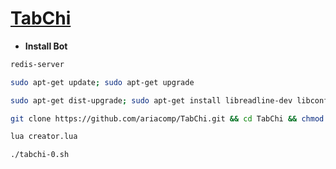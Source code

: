 # [TabChi](https://github.com/ariacomp/tabchi)
* **Install Bot**
`````sh
redis-server

sudo apt-get update; sudo apt-get upgrade 

sudo apt-get dist-upgrade; sudo apt-get install libreadline-dev libconfig-dev libssl-dev lua5.2 liblua5.2-dev lua-socket lua-sec lua-expat libevent-dev libjansson* libpython-dev make unzip git redis-server g++ autoconf 

git clone https://github.com/ariacomp/TabChi.git && cd TabChi && chmod 777 install.sh && ./install.sh 

lua creator.lua

./tabchi-0.sh
`````
